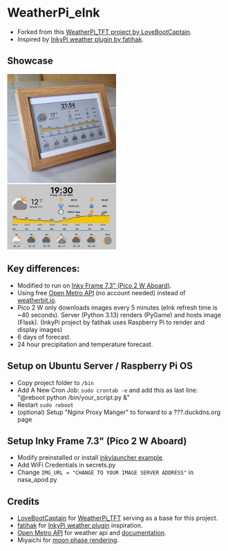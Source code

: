 # WeatherPi_eInk

* Forked from this [WeatherPi_TFT project by LoveBootCaptain](https://github.com/LoveBootCaptain/WeatherPi_TFT).
* Inspired by [InkyPi weather plugin by fatihak](https://github.com/fatihak/InkyPi).

## Showcase
<img src="GithubShowcase2.jpg" alt="App Showcase" width="50%" height="50%">
<img src="screenshot.jpg" alt="App Showcase" width="50%" height="50%">

## Key differences:
* Modified to run on [Inky Frame 7.3" (Pico 2 W Aboard)](https://shop.pimoroni.com/products/inky-frame-7-3).
* Using free [Open Metro API](https://open-meteo.com/) (no account needed) instead of [weatherbit.io](weatherbit.io).
* Pico 2 W only downloads images every 5 minutes (eInk refresh time is ~40 seconds). 
Server (Python 3.13) renders (PyGame) and hosts image (Flask). 
(InkyPi project by fatihak uses Raspberry Pi to render and display images)
* 6 days of forecast.
* 24 hour precipitation and temperature forecast.

## Setup on Ubuntu Server / Raspberry Pi OS
* Copy project folder to ```/bin```
* Add A New Cron Job: ```sudo crontab -e``` and add this as last line: "@reboot python /bin/your_script.py &"
* Restart ```sudo reboot```
* (optional) Setup "Nginx Proxy Manger" to forward to a ???.duckdns.org page

## Setup Inky Frame 7.3" (Pico 2 W Aboard)
* Modify preinstalled or install [inkylauncher example](https://github.com/pimoroni/inky-frame/tree/main/examples/inkylauncher).
* Add WiFi Credentials in secrets.py
* Change ```IMG_URL = "CHANGE TO YOUR IMAGE SERVER ADDRESS"``` in nasa_apod.py

## Credits
* [LoveBootCaptain](https://github.com/LoveBootCaptain) for [WeatherPi_TFT](https://github.com/LoveBootCaptain/WeatherPi_TFT) serving as a base for this project.
* [fatihak](https://github.com/fatihak) for [InkyPi weather plugin](https://github.com/fatihak/InkyPi) inspiration.
* [Open Metro API](https://open-meteo.com) for weather api and [documentation](https://open-meteo.com/en/docs).
* Miyaichi for [moon phase rendering](https://github.com/miyaichi/WeatherPi).
